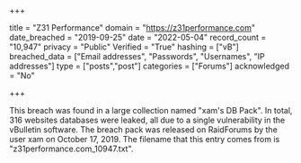 +++

title = "Z31 Performance"
domain = "https://z31performance.com"
date_breached = "2019-09-25"
date = "2022-05-04"
record_count = "10,947"
privacy = "Public"
Verified = "True"
hashing = ["vB"]
breached_data = ["Email addresses", "Passwords", "Usernames", "IP addresses"]
type = ["posts","post"]
categories = ["Forums"]
acknowledged = "No"


+++


This breach was found in a large collection named "xam's DB Pack". In total, 316 websites databases were leaked, all due to a single vulnerability in the vBulletin software. The breach pack was released on RaidForums by the user xam on October 17, 2019. The filename that this entry comes from is "z31performance.com_10947.txt".

